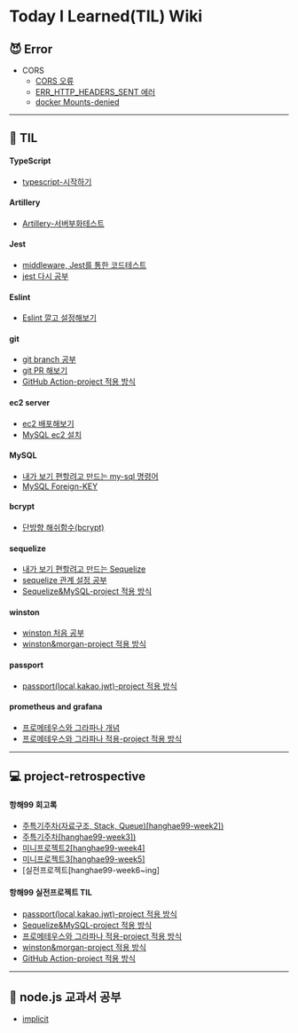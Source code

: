 # Today I Learned(TIL) Wiki

## 😈 Error

- CORS
  - [CORS 오류](./Error/corsErr.md)
  - [ERR_HTTP_HEADERS_SENT 에러](./Error/ERR_HTTP_HEADERS_SENT.md)
  - [docker Mounts-denied](./Error/docker-Mounts-denied/error.md)

---

## 📖 TIL

#### TypeScript

- [typescript-시작하기](./TypeScript/TypeScript_20211126.md)

#### Artillery

- [Artillery-서버부화테스트](./Artillery/Artillery_20211124.md)

#### Jest

- [middleware, Jest를 통한 코드테스트](./Jest/Jest_20211010.md)
- [jest 다시 공부](./Jest/Jest_20211021.md)

#### Eslint

- [Eslint 깔고 설정해보기](./Eslint/Eslint_20211011.md)

#### git

- [git branch 공부](./git/git_20211012.md)
- [git PR 해보기](./git/git_20211016.md)
- [GitHub Action-project 적용 방식](./git/github_action_20211122.md)

#### ec2 server

- [ec2 배포해보기](./ec2/ec2_20211013.md)
- [MySQL ec2 설치](./ec2/ec2_20211020.md)

#### MySQL

- [내가 보기 편할려고 만드는 my-sql 명령어](./MySQL/MySQL_20211014.md)
- [MySQL Foreign-KEY](./MySQL/MySQL_20211018.md)

#### bcrypt

- [단방향 해쉬함수(bcrypt)](./bcrypt/bcrypt_20211014.md)

#### sequelize

- [내가 보기 편할려고 만드는 Sequelize](./sequelize/sequelize_20211015.md)
- [sequelize 관계 설정 공부](./sequelize/sequelize_20211024.md)
- [Sequelize&MySQL-project 적용 방식](./sequelize/sequelize&mysql/sequelize&mysql_20211111.md)

#### winston

- [winston 처음 공부](./winston/winston_20211019.md)
- [winston&morgan-project 적용 방식](./winston/winston&morgan/winston&morgan_20211118.md)

#### passport

- [passport(local,kakao,jwt)-project 적용 방식](./passport/passport_20211110.md)

#### prometheus and grafana

- [프로메테우스와 그라파나 개념](./prometheus&grafana/prometheus&grafana_20211114.md)
- [프로메테우스와 그라파나 적용-project 적용 방식](./prometheus&grafana/prometheus&grafana/prometheus&grafana_20211117.md)

---

## 💻 project-retrospective

#### 항해99 회고록

- [주특기주차(자료구조, Stack, Queue)[hanghae99-week2])](./project-retrospective/hanghae99-week2.md)
- [주특기주차[hanghae99-week3])](./project-retrospective/hanghae99-week3.md)
- [미니프로젝트2[hanghae99-week4]](./project-retrospective/hanghae99-week4.md)
- [미니프로젝트3[hanghae99-week5]](./project-retrospective/hanghae99-week5.md)
- [실전프로젝트[hanghae99-week6~ing]

#### 항해99 실전프로젝트 TIL

- [passport(local,kakao,jwt)-project 적용 방식](./passport/passport_20211110.md)
- [Sequelize&MySQL-project 적용 방식](./sequelize/sequelize&mysql/sequelize&mysql_20211111.md)
- [프로메테우스와 그라파나 적용-project 적용 방식](./prometheus&grafana/prometheus&grafana/prometheus&grafana_20211117.md)
- [winston&morgan-project 적용 방식](./winston/winston&morgan/winston&morgan_20211118.md)
- [GitHub Action-project 적용 방식](./git/github_action_20211122.md)

---

## 📕 node.js 교과서 공부

- [implicit](./node.js-book/node.js.md)
